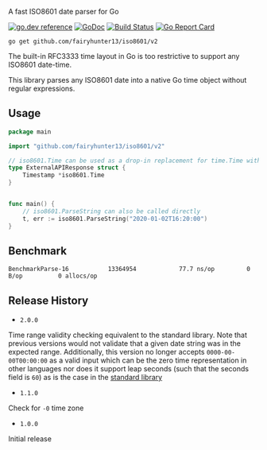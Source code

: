 A fast ISO8601 date parser for Go

[![go.dev reference](https://img.shields.io/badge/go.dev-reference-007d9c?logo=go&logoColor=white&style=flat-square)](https://pkg.go.dev/github.com/fairyhunter13/iso8601/v2)
[![GoDoc](https://godoc.org/github.com/fairyhunter13/iso8601?status.svg)](https://godoc.org/github.com/fairyhunter13/iso8601/v2)
[![Build Status](https://travis-ci.com/fairyhunter13/iso8601.svg?branch=master)](https://travis-ci.com/fairyhunter13/iso8601)
[![Go Report Card](https://goreportcard.com/badge/github.com/fairyhunter13/iso8601/v2)](https://goreportcard.com/report/github.com/fairyhunter13/iso8601/v2)


```
go get github.com/fairyhunter13/iso8601/v2
```

The built-in RFC3333 time layout in Go is too restrictive to support any ISO8601 date-time.

This library parses any ISO8601 date into a native Go time object without regular expressions.

## Usage

```go
package main

import "github.com/fairyhunter13/iso8601/v2"

// iso8601.Time can be used as a drop-in replacement for time.Time with JSON responses
type ExternalAPIResponse struct {
	Timestamp *iso8601.Time
}


func main() {
	// iso8601.ParseString can also be called directly
	t, err := iso8601.ParseString("2020-01-02T16:20:00")
}
```

## Benchmark

```
BenchmarkParse-16        	13364954	        77.7 ns/op	       0 B/op	       0 allocs/op
```

## Release History

  - `2.0.0` 
  
  Time range validity checking equivalent to the standard library.
  Note that previous versions would not validate that a given date string was in the expected range. Additionally, this version no longer accepts `0000-00-00T00:00:00` as a valid input which can be the zero time representation in other languages nor does it support leap seconds (such that the seconds field is `60`) as is the case in the [standard library](https://github.com/golang/go/issues/15247)
  - `1.1.0` 
  
  Check for `-0` time zone
  - `1.0.0` 
  
  Initial release
